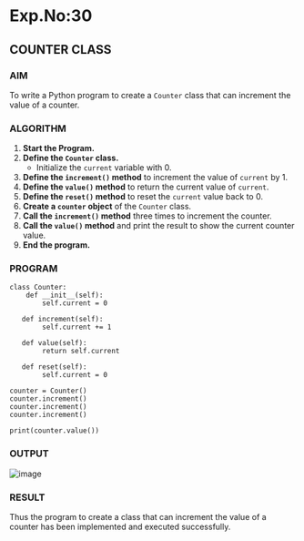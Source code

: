 # Exp.No:30  
## COUNTER CLASS

### AIM  
To write a Python program to create a `Counter` class that can increment the value of a counter.


### ALGORITHM

1. **Start the Program.**
2. **Define the `Counter` class.**
   - Initialize the `current` variable with 0.
3. **Define the `increment()` method** to increment the value of `current` by 1.
4. **Define the `value()` method** to return the current value of `current`.
5. **Define the `reset()` method** to reset the `current` value back to 0.
6. **Create a `counter` object** of the `Counter` class.
7. **Call the `increment()` method** three times to increment the counter.
8. **Call the `value()` method** and print the result to show the current counter value.
9. **End the program.**


### PROGRAM

```
class Counter:
    def __init__(self):
        self.current = 0

   def increment(self):
        self.current += 1

   def value(self):
        return self.current

   def reset(self):
        self.current = 0

counter = Counter()
counter.increment()
counter.increment()
counter.increment()

print(counter.value())
```

### OUTPUT
![image](https://github.com/user-attachments/assets/ccc526dd-5fd6-4a32-954b-1ac8e081342b)

### RESULT
Thus the program to create a class that can increment the value of a counter has been implemented and executed successfully.

